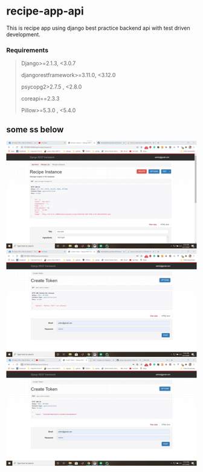 # recipe-app-api
This is recipe app using django best practice backend api with test driven development.



### Requirements

>Django>=2.1.3, <3.0.7
>
>djangorestframework>=3.11.0, <3.12.0
>
>psycopg2>2.7.5 , <2.8.0
>
>coreapi==2.3.3
>
>Pillow>=5.3.0 , <5.4.0


## some ss below

<img src="project_ss/im1.png"></img>
<img src="project_ss/im2.png"></img>
<img src="project_ss/im3.jpg"></img>